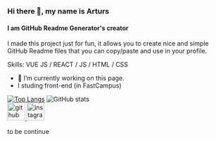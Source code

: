 ### Hi there 👋, my name is Arturs
#### I am GitHub Readme Generator's creator

I made this project just for fun, it allows you to create nice and simple GitHub Readme files that you can copy/paste and use in your profile.

Skills: VUE JS / REACT / JS / HTML / CSS

- 🔭 I’m currently working on this page. 
- I studing front-end (in FastCampus)




[![Top Langs](https://github-readme-stats.vercel.app/api/top-langs/?username=alstjd0051)](https://github.com/anuraghazra/github-readme-stats)
![GitHub stats](https://github-readme-stats.vercel.app/api?username=alstjd0051&show_icons=true)  
[<img src='https://cdn.jsdelivr.net/npm/simple-icons@3.0.1/icons/github.svg' alt='github' height='40' background-color: e9ebef> ](https://github.com/alstjd0051)  [<img src='https://cdn.jsdelivr.net/npm/simple-icons@3.0.1/icons/instagram.svg' alt='instagram' height='40'>](https://www.instagram.com/miiin_sseong/)  


to be continue
